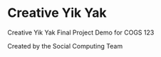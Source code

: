 # Creative Yik Yak

Creative Yik Yak Final Project Demo for COGS 123

Created by the Social Computing Team
